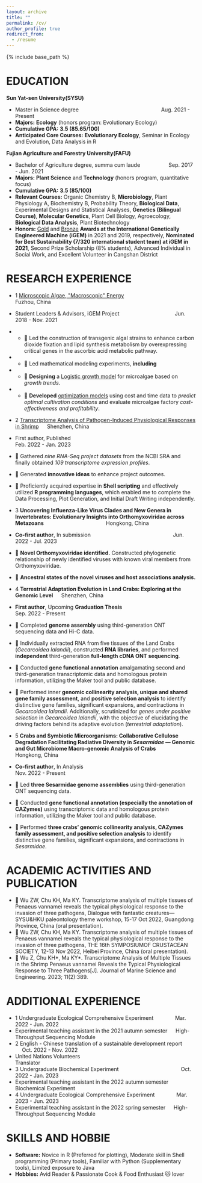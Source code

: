 ```yaml
---
layout: archive
title: ""
permalink: /cv/
author_profile: true
redirect_from:
  - /resume
---
```


{% include base_path %}

EDUCATION
======

**Sun Yat-sen University(SYSU)**
* Master in Science degree &emsp; &emsp; &emsp; &emsp; &emsp; &emsp; &emsp; &emsp; &emsp;  &emsp;  &emsp;  &emsp; Aug. 2021 - Present
* **Majors:** **Ecology** (honors program: Evolutionary Ecology)
* **Cumulative GPA:** **3.5 (85.65/100)**
* **Anticipated Core Courses:** **Evolutionary Ecology**, Seminar in Ecology and Evolution, Data Analysis in R

**Fujian Agriculture and Forestry University(FAFU)**								         
* Bachelor of Agriculture degree, summa cum laude &emsp; &emsp; &emsp; &emsp; Sep. 2017 - Jun. 2021 
* **Majors:** **Plant Science** and **Technology** (honors program, quantitative focus)
* **Cumulative GPA:** **3.5 (85/100)**
* **Relevant Courses:** Organic Chemistry B, **Microbiology**, Plant Physiology A, Biochemistry B, Probability 
Theory, **Biological Data**, Experimental Designs and Statistical Analyses, **Genetics 
(Bilingual Course)**, **Molecular Genetics**, Plant Cell Biology, Agroecology, **Biological Data 
Analysis**, Plant Biotechnology
* **Honors:** [Gold](https://2021.igem.org/Team:CHINA-FAFU) and [Bronze](https://2019.igem.org/Team:FAFU-CHINA)  **Awards at the International Genetically Engineered Machine (iGEM)** in 2021 
and 2019, respectively, **Nominated for Best Sustainability (7/320 international student team) at iGEM in 2021**, Second Prize Scholarship (8% students), Advanced Individual in Social Work, and Excellent Volunteer in Cangshan District


RESEARCH EXPERIENCE
======
* 1	[Microscopic Algae, "Macroscopic" Energy](https://2021.igem.org/Team:CHINA-FAFU)  &emsp; &emsp; &emsp; &emsp; &emsp; &emsp; &emsp; &emsp; Fuzhou, China
* Student Leaders & Advisors, iGEM Project &emsp; &emsp; &emsp; &emsp; &emsp; &emsp; &emsp; &emsp; Jun. 2018 - Nov. 2021
* * 	Led the construction of transgenic algal strains to enhance carbon dioxide fixation and lipid synthesis metabolism by overexpressing critical genes in the ascorbic acid metabolic pathway.
* * 	Led mathematical modeling experiments, **including**
* * 	**Designing** a [Logistic growth model](https://2021.igem.org/Team:CHINA-FAFU/Model)  for microalgae based on _growth trends_.
* * 	**Developed** [optimization models](https://2021.igem.org/Team:CHINA-FAFU/Model)  using cost and time data to _predict optimal cultivation conditions_ and evaluate microalgae factory _cost-effectiveness and profitability_.

* 2	[Transcriptome Analysis of Pathogen-Induced Physiological Responses in Shrimp](https://www.mdpi.com/2077-1312/11/2/389)  &emsp; Shenzhen, China
* First author, Published&emsp; &emsp; &emsp; &emsp;  &emsp;  &emsp;  &emsp;  &emsp; &emsp; &emsp; &emsp; &emsp; &emsp; &emsp;  &emsp;  &emsp;  &emsp;  &emsp;  Feb. 2022 - Jan. 2023
* 	Gathered _nine RNA-Seq project datasets_ from the NCBI SRA and finally obtained _109 transcriptome expression profiles_.
* 	Generated **innovative ideas** to enhance project outcomes.
* 	Proficiently acquired expertise in **Shell scripting** and effectively utilized **R programming languages**, which enabled me to complete the Data Processing, Plot Generation, and Initial Draft Writing independently.

* 3	**Uncovering Influenza-Like Virus Clades and New Genera in Invertebrates: Evolutionary Insights into Orthomyxoviridae across Metazoans** &emsp;  &emsp; &emsp; &emsp; &emsp; &emsp;  &emsp;  &emsp;  &emsp; Hongkong, China
* **Co-first author**, In submission &emsp; &emsp; &emsp;  &emsp;  &emsp; &emsp; &emsp; &emsp; &emsp;  &emsp;  &emsp;  &emsp; Jun. 2022 - Jul. 2023
* 	**Novel Orthomyxoviridae identified.** Constructed phylogenetic relationship of newly identified viruses with known viral members from Orthomyxoviridae.
* 	**Ancestral states of the novel viruses and host associations analysis.**


* 4	**Terrestrial Adaptation Evolution in Land Crabs: Exploring at the Genomic Level** &emsp; Shenzhen, China
* **First author**, Upcoming **Graduation Thesis** &emsp; &emsp; &emsp; &emsp;  &emsp;  &emsp; &emsp;  &emsp;  &emsp; &emsp; Sep. 2022 - Present
* 	Completed **genome assembly** using third-generation ONT sequencing data and Hi-C data.
* 	Individually extracted RNA from five tissues of the Land Crabs (_Gecarcoidea lalandii_), constructed **RNA libraries**, and performed **independent** third-generation **full-length cDNA ONT sequencing**.
* 	Conducted **gene functional annotation** amalgamating second and third-generation transcriptomic data and homologous protein information, utilizing the Maker tool and public database.
* 	Performed inner **genomic collinearity analysis, unique and shared gene family assessment**, and **positive selection analysis** to identify distinctive gene families, significant expansions, and contractions in _Gecarcoidea lalandii_.
Additionally, scrutinized for _genes under positive selection_ in _Gecarcoidea lalandii_, with the objective of elucidating the driving factors behind its adaptive evolution (_terrestrial adaptation_).

* 5	**Crabs and Symbiotic Microorganisms: Collaborative Cellulose Degradation Facilitating Radiative Diversity in _Sesarmidae_ — Genomic and Gut Microbiome Macro-genomic Analysis of Crabs** &emsp; &emsp; &emsp; Hongkong, China
* **Co-first author**, In Analysis &emsp; &emsp; &emsp; &emsp;  &emsp;  &emsp;  &emsp; &emsp;  &emsp;  &emsp;  &emsp;  &emsp;  &emsp;  &emsp;  &emsp; Nov. 2022 - Present
* 	Led **three Sesarmidae genome assemblies** using third-generation ONT sequencing data.
* 	Conducted **gene functional annotation (especially the annotation of CAZymes)** using transcriptomic data and homologous protein information, utilizing the Maker tool and public database.
* 	Performed **three crabs’ genomic collinearity analysis, CAZymes family assessment, and positive selection analysis** to identify distinctive gene families, significant expansions, and contractions in _Sesarmidae_.
  
ACADEMIC ACTIVITIES AND PUBLICATION
======
* 	Wu ZW, Chu KH, Ma KY. Transcriptome analysis of multiple tissues of Penaeus vannamei reveals the typical physiological response to the invasion of three pathogens, Dialogue with fantastic creatures—SYSU&HKU paleontology theme workshop, 15-17 Oct 2022, Guangdong Province, China (oral presentation).
* 	Wu ZW, Chu KH, Ma KY. Transcriptome analysis of multiple tissues of Penaeus vannamei reveals the typical physiological response to the invasion of three pathogens, THE 16th SYMPOSIUMOF CRUSTACEAN SOCIETY, 12-13 Nov 2022, Heibei Province, China (oral presentation).
* 	Wu Z, Chu KH*, Ma KY*. Transcriptome Analysis of Multiple Tissues in the Shrimp Penaeus vannamei Reveals the Typical Physiological Response to Three Pathogens[J]. Journal of Marine Science and Engineering. 2023; 11(2):389.

ADDITIONAL EXPERIENCE
======
* 1	Undergraduate Ecological Comprehensive Experiment &emsp; &emsp; &emsp; Mar. 2022 - Jun. 2022 
* Experimental teaching assistant in the 2021 autumn semester &emsp; High-Throughput Sequencing Module
* 2	English - Chinese translation of a sustainable development report &emsp; &emsp; &emsp; Oct. 2022 - Nov. 2022 
* United Nations Volunteers &emsp; &emsp; &emsp; &emsp; &emsp;  &emsp;  &emsp;  &emsp; &emsp; &emsp;  &emsp;  &emsp;  &emsp;  &emsp; Translator
* 3	Undergraduate Biochemical Experiment &emsp; &emsp; &emsp;  &emsp;  &emsp; &emsp;  &emsp;  &emsp;  &emsp; Oct. 2022 - Jan. 2023 
* Experimental teaching assistant in the 2022 autumn semester &emsp; &emsp; &emsp; Biochemical Experiment
* 4	Undergraduate Ecological Comprehensive Experiment	&emsp; &emsp; &emsp; Mar. 2023 - Jun. 2023 
* Experimental teaching assistant in the 2022 spring semester &emsp; High-Throughput Sequencing Module

  
SKILLS AND HOBBIE
======
* **Software:** Novice in R (Preferred for plotting), Moderate skill in Shell programming (Primary tools), Familiar with Python (Supplementary tools), Limited exposure to Java
* **Hobbies:** Avid Reader & Passionate Cook & Food Enthusiast 🐱 lover

  
